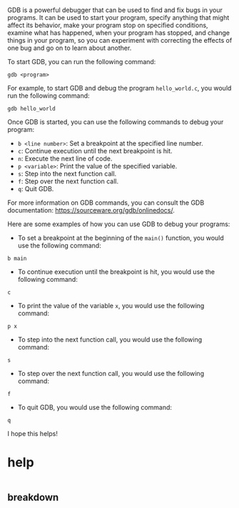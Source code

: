 # 

GDB is a powerful debugger that can be used to find and fix bugs in your programs. It can be used to start your program, specify anything that might affect its behavior, make your program stop on specified conditions, examine what has happened, when your program has stopped, and change things in your program, so you can experiment with correcting the effects of one bug and go on to learn about another.

To start GDB, you can run the following command:

```
gdb <program>
```

For example, to start GDB and debug the program `hello_world.c`, you would run the following command:

```
gdb hello_world
```

Once GDB is started, you can use the following commands to debug your program:

* `b <line number>`: Set a breakpoint at the specified line number.
* `c`: Continue execution until the next breakpoint is hit.
* `n`: Execute the next line of code.
* `p <variable>`: Print the value of the specified variable.
* `s`: Step into the next function call.
* `f`: Step over the next function call.
* `q`: Quit GDB.

For more information on GDB commands, you can consult the GDB documentation: https://sourceware.org/gdb/onlinedocs/.

Here are some examples of how you can use GDB to debug your programs:

* To set a breakpoint at the beginning of the `main()` function, you would use the following command:

```
b main
```

* To continue execution until the breakpoint is hit, you would use the following command:

```
c
```

* To print the value of the variable `x`, you would use the following command:

```
p x
```

* To step into the next function call, you would use the following command:

```
s
```

* To step over the next function call, you would use the following command:

```
f
```

* To quit GDB, you would use the following command:

```
q
```

I hope this helps!


# help 

```

```



## breakdown

```

```
